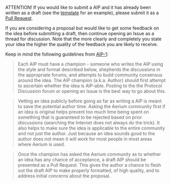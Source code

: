 ATTENTION! If you would like to submit a AIP and it has already been written as a draft (see the [template](https://github.com/aerium-network/aip/blob/main/aip-template.md) for an example), please submit it as a [Pull Request](https://github.com/aerium-network/aip/pulls).

If you are considering a proposal but would like to get some feedback on the idea before submitting a draft, then continue opening an Issue as a thread for discussion.  Note that the more clearly and completely you state your idea the higher the quality of the feedback you are likely to receive.

Keep in mind the following guidelines from [AIP-1](https://aip.aerium.dev/AIPs/aip-1):

> Each AIP must have a champion - someone who writes the AIP using the style and format described below, shepherds the discussions in the appropriate forums, and attempts to build community consensus around the idea. The AIP champion (a.k.a. Author) should first attempt to ascertain whether the idea is AIP-able. Posting to the the Protocol Discussion forum or opening an Issue is the best way to go about this.

> Vetting an idea publicly before going as far as writing a AIP is meant to save the potential author time. Asking the Aerium community first if an idea is original helps prevent too much time being spent on something that is guaranteed to be rejected based on prior discussions (searching the Internet does not always do the trick). It also helps to make sure the idea is applicable to the entire community and not just the author. Just because an idea sounds good to the author does not mean it will work for most people in most areas where Aerium is used.

> Once the champion has asked the Aerium community as to whether an idea has any chance of acceptance, a draft AIP should be presented as a Pull Request. This gives the author a chance to flesh out the draft AIP to make properly formatted, of high quality, and to address initial concerns about the proposal.
